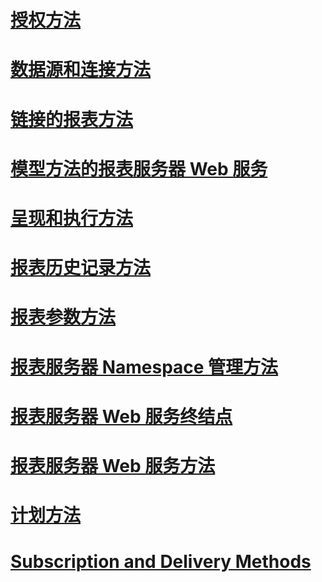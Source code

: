 # [授权方法](authorization-methods.md)
# [数据源和连接方法](data-sources-and-connection-methods.md)
# [链接的报表方法](linked-reports-methods.md)
# [模型方法的报表服务器 Web 服务](model-methods-report-server-web-service.md)
# [呈现和执行方法](rendering-and-execution-methods.md)
# [报表历史记录方法](report-history-methods.md)
# [报表参数方法](report-parameters-methods.md)
# [报表服务器 Namespace 管理方法](report-server-namespace-management-methods.md)
# [报表服务器 Web 服务终结点](report-server-web-service-endpoints.md)
# [报表服务器 Web 服务方法](report-server-web-service-methods.md)
# [计划方法](scheduling-methods.md)
# [Subscription and Delivery Methods](subscription-and-delivery-methods.md)
